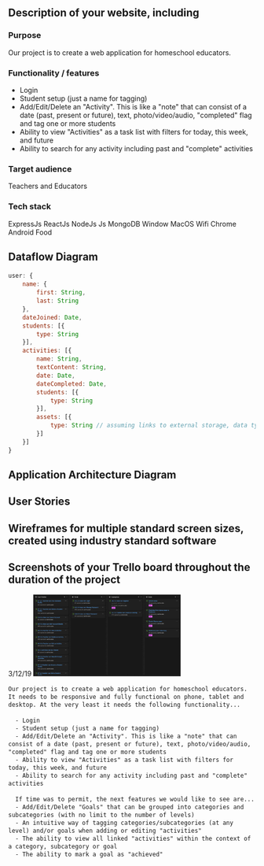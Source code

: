## Description of your website, including

### Purpose
Our project is to create a web application for homeschool educators.
### Functionality / features
  - Login
  - Student setup (just a name for tagging)
  - Add/Edit/Delete an "Activity". This is like a "note" that can consist of a date (past, present or future), text, photo/video/audio, "completed" flag and tag one or more students
  - Ability to view "Activities" as a task list with filters for today, this week, and future
  - Ability to search for any activity including past and "complete" activities

### Target audience
Teachers and Educators

### Tech stack
ExpressJs ReactJs NodeJs Js MongoDB Window MacOS Wifi Chrome Android Food


## Dataflow Diagram
```javascript
user: {
    name: {
        first: String,
        last: String
    },
    dateJoined: Date,
    students: [{
        type: String
    }],
    activities: [{
        name: String,
        textContent: String,
        date: Date,
        dateCompleted: Date,
        students: [{
            type: String
        }],
        assets: [{
            type: String // assuming links to external storage, data type can change
        }]
    }]
}
```

## Application Architecture Diagram

## User Stories

## Wireframes for multiple standard screen sizes, created using industry standard software

## Screenshots of your Trello board throughout the duration of the project

3/12/19
<img src="./Docs/Screen Shot 2019-12-04 at 9.46.36 am.png" width="300" />


```text
Our project is to create a web application for homeschool educators. It needs to be responsive and fully functional on phone, tablet and desktop. At the very least it needs the following functionality...

  - Login
  - Student setup (just a name for tagging)
  - Add/Edit/Delete an "Activity". This is like a "note" that can consist of a date (past, present or future), text, photo/video/audio, "completed" flag and tag one or more students
  - Ability to view "Activities" as a task list with filters for today, this week, and future
  - Ability to search for any activity including past and "complete" activities

  If time was to permit, the next features we would like to see are...
  - Add/Edit/Delete "Goals" that can be grouped into categories and subcategories (with no limit to the number of levels)
  - An intuitive way of tagging categories/subcategories (at any level) and/or goals when adding or editing "activities"
  - The ability to view all linked "activities" within the context of a category, subcategory or goal
  - The ability to mark a goal as "achieved"
```
